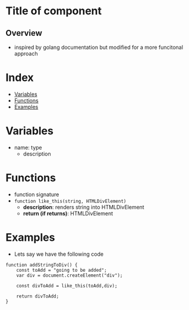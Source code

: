 # Title of component
## Overview
- inspired by golang documentation but modified for a more funcitonal approach

# Index
- [Variables](#v)
- [Functions](#f)
- [Examples](#e)

# <a name="v"></a>Variables
- name: type
    * description

# <a name="f"></a>Functions
- function signature
- `function like_this(string, HTMLDivElement)`
    * <b>description</b>: renders string into HTMLDivElement 
    * <b>return (if returns)</b>: HTMLDivElement

# <a name="e"></a>Examples
- Lets say we have the following code
```
function addStringToDiv() {
    const toAdd = "going to be added";
    var div = document.createElement("div");

    const divToAdd = like_this(toAdd,div);

    return divToAdd;
}
```

